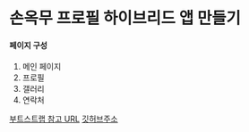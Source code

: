 손옥무 프로필 하이브리드 앱 만들기
==========================

#### 페이지 구성
1. 메인 페이지
2. 프로필
3. 갤러리
4. 연락처


[부트스트랩 참고 URL](https://mdbootstrap.com)
[깃허브주소](https://okdoittttt.github.io/myprofie/)